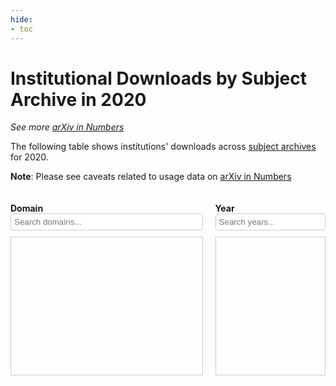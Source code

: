 ```yaml
---
hide:
- toc
---
```


<script type='text/javascript' src="https://code.jquery.com/jquery-3.7.1.js"></script>  
<script type='text/javascript' src="https://cdn.datatables.net/2.1.2/js/dataTables.js"></script>  
<link href="https://cdn.datatables.net/2.1.2/css/dataTables.dataTables.css" rel="stylesheet" type="text/css"> 

# Institutional Downloads by Subject Archive in 2020

_See more [arXiv in Numbers](2020_usage.md)_

The following table shows institutions' downloads across [subject archives](https://arxiv.org/category_taxonomy) for 2020. 

**Note**: Please see caveats related to usage data on [arXiv in Numbers](2020_usage.md)

<style>

    .filters-wrapper {
        display: flex;
        justify-content: space-between;
        margin-bottom: 20px;
        width: 100%;
    }

    .filter-item {
        box-sizing: border-box;
    }

    .filter-item:first-child {
        width: calc(65% - 20px);
    }

    .filter-item:last-child {
        width: 35%;
    }

.filters-container {
    height: 200px;
    overflow-y: auto;
    border: 1px solid #ccc;
    padding: 10px;
    font-size: .9em;
}

    #domain_rank_wrapper {
        width: 100%;
    }

    .dataTables_wrapper {
        width: 100%;
    }

    .dataTables_filter {
        width: 30%;
        float: right;
    }

    table.dataTable {
        width: 100% !important;
        font-size: .9em; 
    }

    table.dataTable thead th {
        white-space: nowrap;
    }

    #domain-filter br,
    #year-filter br {
        display: none;
    }

    #domain-filter label,
    #year-filter label {
        display: flex;
        align-items: flex-start;
        margin-bottom: 5px;
        line-height: 1.2;
    }

    #domain-filter input[type="checkbox"],
    #year-filter input[type="checkbox"] {
        margin-right: 5px;
        margin-top: 2px;
    }

    #domain-filter label span,
    #year-filter label span {
        display: inline-block;
        padding-left: 20px;
        text-indent: -20px;
    }

    .filter-item input[type="text"] {
        width: 100%;
        padding: 5px;
        margin-bottom: 10px;
        border: 1px solid #ccc;
        border-radius: 4px;
        box-sizing: border-box;
    }
</style>

<div class="filters-wrapper">
    <div class="filter-item">
        <h4 style="margin-bottom: 0px;">Domain</h4>
        <input type="text" id="domain-search" placeholder="Search domains...">
        <div class="filters-container" id="domain-filter-container">
            <div id="domain-filter"></div>
        </div>
    </div>
    <div class="filter-item">
        <h4 style="margin-bottom: 0px;">Year</h4>
        <input type="text" id="year-search" placeholder="Search years...">
        <div class="filters-container" id="year-filter-container">
            <div id="year-filter"></div>
        </div>
    </div>
</div>

<div id="domain_rank_wrapper">
    <table id="domain_rank" class="display compact"></table>
</div>


<script type='text/javascript' src="downloads_by_category_by_institution.js"></script>
